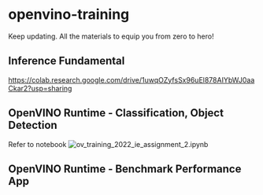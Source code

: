 # openvino-training
Keep updating. All the materials to equip you from zero to hero!

## Inference Fundamental

https://colab.research.google.com/drive/1uwqOZyfsSx96uEl878AIYbWJ0aaCkar2?usp=sharing

## OpenVINO Runtime - Classification, Object Detection

Refer to notebook ![ov_training_2022_ie_assignment_2.ipynb]()

## OpenVINO Runtime - Benchmark Performance App

